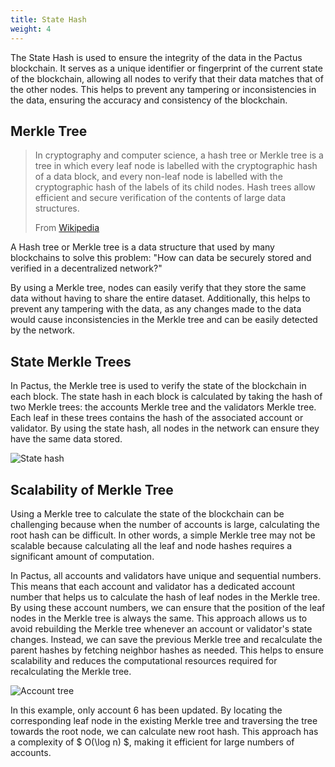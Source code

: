 ```yaml
---
title: State Hash
weight: 4
---
```


The State Hash is used to ensure the integrity of the data in the Pactus blockchain.
It serves as a unique identifier or fingerprint of the current state of the blockchain,
allowing all nodes to verify that their data matches that of the other nodes.
This helps to prevent any tampering or inconsistencies in the data, ensuring the accuracy and consistency of the blockchain.

## Merkle Tree

> In cryptography and computer science, a hash tree or Merkle tree is a tree in which every leaf node
> is labelled with the cryptographic hash of a data block, and every non-leaf node is labelled with
> the cryptographic hash of the labels of its child nodes. Hash trees allow efficient and secure
> verification of the contents of large data structures.
>
> From [Wikipedia](https://en.wikipedia.org/wiki/Merkle_tree)

A Hash tree or Merkle tree is a data structure that used by many blockchains to solve this problem:
"How can data be securely stored and verified in a decentralized network?"

By using a Merkle tree, nodes can easily verify that they store the same data
without having to share the entire dataset. Additionally, this helps to prevent any tampering with the data,
as any changes made to the data would cause inconsistencies in the Merkle tree and
can be easily detected by the network.

## State Merkle Trees

In Pactus, the Merkle tree is used to verify the state of the blockchain in each block.
The state hash in each block is calculated by taking the hash of two Merkle trees:
the accounts Merkle tree and the validators Merkle tree.
Each leaf in these trees contains the hash of the associated account or validator.
By using the state hash, all nodes in the network can ensure they have the same data stored.

![State hash](/images/pactus-state-hash.png)

## Scalability of Merkle Tree

Using a Merkle tree to calculate the state of the blockchain can be challenging
because when the number of accounts is large, calculating the root hash can be difficult.
In other words, a simple Merkle tree may not be scalable because calculating all the leaf
and node hashes requires a significant amount of computation.

In Pactus, all accounts and validators have unique and sequential numbers.
This means that each account and validator has a dedicated account number that helps us to
calculate the hash of leaf nodes in the Merkle tree.
By using these account numbers, we can ensure that the position of the leaf nodes in
the Merkle tree is always the same.
This approach allows us to avoid rebuilding the Merkle tree whenever an account or validator's state changes.
Instead, we can save the previous Merkle tree and recalculate the parent hashes by
fetching neighbor hashes as needed.
This helps to ensure scalability and reduces the computational resources required for recalculating the Merkle tree.

![Account tree](/images/pactus-state-root-account-tree.png)

In this example, only account 6 has been updated.
By locating the corresponding leaf node in the existing Merkle tree and
traversing the tree towards the root node, we can calculate new root hash.
This approach has a complexity of $ O(\log n) $, making it efficient for large numbers of accounts.
